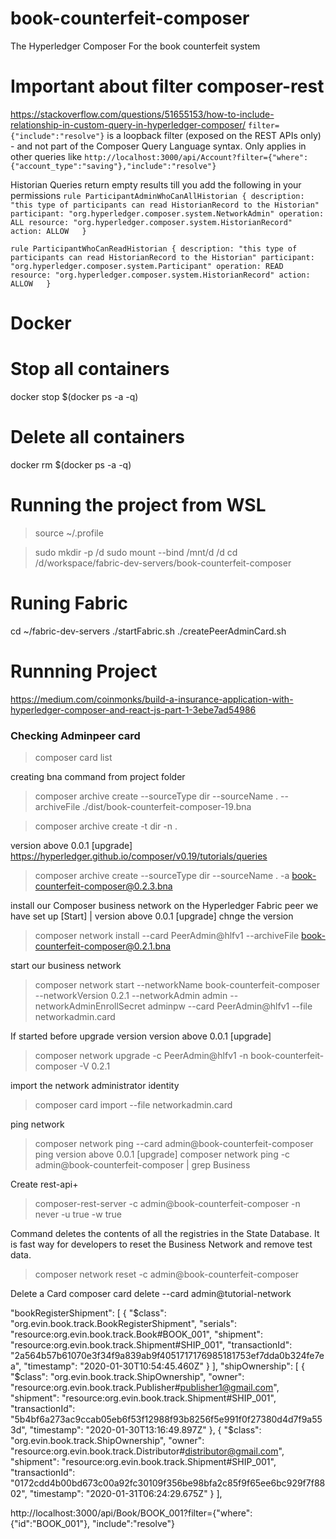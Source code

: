 # book-counterfeit-composer
The Hyperledger Composer For the book counterfeit system

# Important about filter composer-rest
<https://stackoverflow.com/questions/51655153/how-to-include-relationship-in-custom-query-in-hyperledger-composer/>
`filter={"include":"resolve"}` is a loopback filter (exposed on the REST APIs only) - and not part of the Composer Query Language syntax.
Only applies in other queries like
`http://localhost:3000/api/Account?filter={"where":{"account_type":"saving"},"include":"resolve"}`

Historian Queries return empty results till you add the following in your permissions
`rule ParticipantAdminWhoCanAllHistorian {
  description: "this type of participants can read HistorianRecord to the Historian"
  participant: "org.hyperledger.composer.system.NetworkAdmin"
  operation: ALL
  resource: "org.hyperledger.composer.system.HistorianRecord"
  action: ALLOW  
}`

`rule ParticipantWhoCanReadHistorian {
  description: "this type of participants can read HistorianRecord to the Historian"
  participant: "org.hyperledger.composer.system.Participant"
  operation: READ
  resource: "org.hyperledger.composer.system.HistorianRecord"
  action: ALLOW  
}`


# Docker
# Stop all containers
docker stop $(docker ps -a -q)
# Delete all containers
docker rm $(docker ps -a -q)

# Running the project from WSL
> source ~/.profile

> sudo mkdir -p /d
> sudo mount --bind /mnt/d /d
> cd /d/workspace/fabric-dev-servers/book-counterfeit-composer

# Runing Fabric
cd ~/fabric-dev-servers
./startFabric.sh
./createPeerAdminCard.sh


# Runnning Project
https://medium.com/coinmonks/build-a-insurance-application-with-hyperledger-composer-and-react-js-part-1-3ebe7ad54986
### Checking Adminpeer card 
> composer card list

creating bna command from project folder
> composer archive create --sourceType dir  --sourceName . --archiveFile ./dist/book-counterfeit-composer-19.bna

> composer archive create -t dir -n .

version above 0.0.1 [upgrade]
https://hyperledger.github.io/composer/v0.19/tutorials/queries
> composer archive create --sourceType dir --sourceName . -a book-counterfeit-composer@0.2.3.bna

install our Composer business network on the Hyperledger Fabric peer we have set up [Start] | version above 0.0.1 [upgrade] chnge the version
> composer network install --card PeerAdmin@hlfv1 --archiveFile book-counterfeit-composer@0.2.1.bna


start our business network 
> composer network start --networkName book-counterfeit-composer --networkVersion 0.2.1 --networkAdmin admin --networkAdminEnrollSecret adminpw --card PeerAdmin@hlfv1 --file networkadmin.card

If started before upgrade version version above 0.0.1 [upgrade]
> composer network upgrade -c PeerAdmin@hlfv1 -n book-counterfeit-composer -V 0.2.1

import the network administrator identity 
> composer card import --file networkadmin.card

ping network
> composer network ping --card admin@book-counterfeit-composer
ping version above 0.0.1 [upgrade]
> composer network ping -c admin@book-counterfeit-composer | grep Business


Create rest-api+
> composer-rest-server -c admin@book-counterfeit-composer -n never -u true -w true

Command deletes the contents of all the registries in the State Database. It is fast way for developers to reset the Business Network and remove test data.
> composer network reset -c admin@book-counterfeit-composer

Delete a Card
composer card delete --card admin@tutorial-network



"bookRegisterShipment": [
    {
      "$class": "org.evin.book.track.BookRegisterShipment",
      "serials": "resource:org.evin.book.track.Book#BOOK_001",
      "shipment": "resource:org.evin.book.track.Shipment#SHIP_001",
      "transactionId": "2a564b57b61070e3f34f9a839ab9f4051717176985181753ef7dda0b324fe7ea",
      "timestamp": "2020-01-30T10:54:45.460Z"
    }
  ],
  "shipOwnership": [
    {
      "$class": "org.evin.book.track.ShipOwnership",
      "owner": "resource:org.evin.book.track.Publisher#publisher1@gmail.com",
      "shipment": "resource:org.evin.book.track.Shipment#SHIP_001",
      "transactionId": "5b4bf6a273ac9ccab05eb6f53f12988f93b8256f5e991f0f27380d4d7f9a553d",
      "timestamp": "2020-01-30T13:16:49.897Z"
    },
     {
      "$class": "org.evin.book.track.ShipOwnership",
      "owner": "resource:org.evin.book.track.Distributor#distributor@gmail.com",
      "shipment": "resource:org.evin.book.track.Shipment#SHIP_001",
      "transactionId": "0172cdd4b00bd673c00a92fc30109f356be98bfa2c85f9f65ee6bc929f7f8802",
      "timestamp": "2020-01-31T06:24:29.675Z"
    }
  ],



  http://localhost:3000/api/Book/BOOK_001?filter={"where":{"id":"BOOK_001"}, "include":"resolve"}